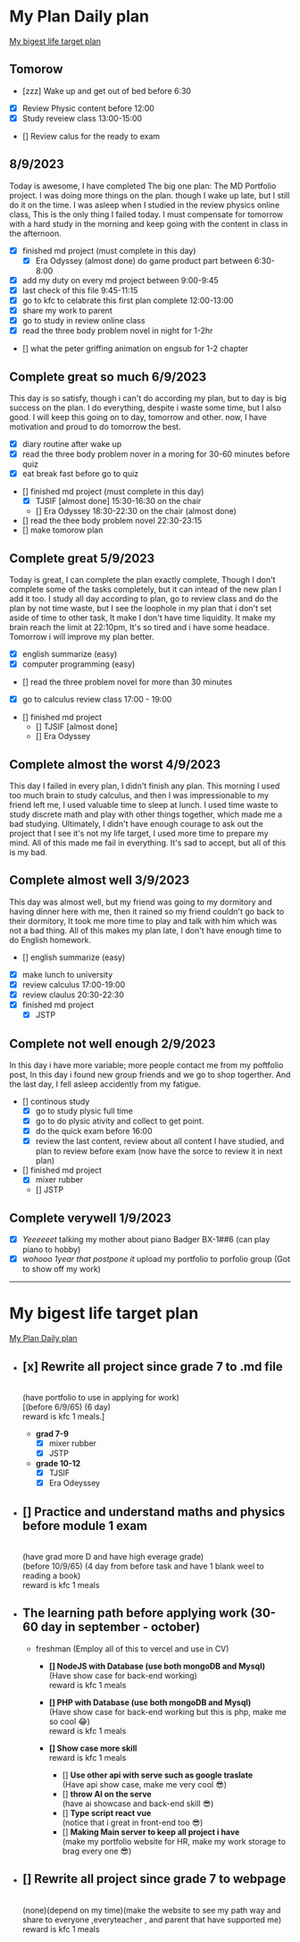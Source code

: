 # My Plan Daily plan
[My bigest life target plan](#my-bigest-life-target-plan)

## Tomorow
- [zzz] Wake up and get out of bed before 6:30
- [x] Review Physic content before 12:00
- [x] Study reveiew class 13:00-15:00
- [] Review calus for the ready to exam

## 8/9/2023
Today is awesome, I have completed The big one plan: The MD Portfolio project. I was doing more things on the plan. though I wake up late, but I still do it on the time. I was asleep when I studied in the review physics online class, This is the only thing I failed today. I must compensate for tomorrow with a hard study in the morning and keep going with the content in class in the afternoon.  

- [x] finished md project (must complete in this day)
    - [x] Era Odyssey (almost done) do game product part between 6:30-8:00
- [x] add my duty on every md project between 9:00-9:45
- [x] last check of this file 9:45-11:15
- [x] go to kfc to celabrate this first plan complete 12:00-13:00
- [x] share my work to parent 
- [x] go to study in review online class
- [x] read the three body problem novel in night for 1-2hr
- [] what the peter griffing animation on engsub for 1-2 chapter


## Complete great so much 6/9/2023
This day is so satisfy, though i can't do according my plan, but to day is big success on the plan. I do everything, despite i waste some time, but I also good. I will keep this going on to day, tomorrow and other. now, I have motivation and proud to do tomorrow the best.
- [x] diary routine after wake up 
- [x] read the three body problem nover in a moring for 30-60 minutes before quiz
- [x] eat break fast before go to quiz
- [] finished md project (must complete in this day)
    - [x] TJSIF [almost done] 15:30-16:30 on the chair
    - [] Era Odyssey 18:30-22:30 on the chair (almost done)
- [] read the thee body problem novel 22:30-23:15
- [] make tomorow plan


## Complete great 5/9/2023
Today is great, I can complete the plan exactly complete, Though I don't complete some of the tasks completely, but it can intead of the new plan I add it too. I study all day according to plan, go to review class and do the plan by not time waste, but I see the loophole in my plan that i don't set aside of time to other task, It make I don't have time liquidity. It make my brain reach the limit at 22:10pm, It's so tired and i have some headace. Tomorrow i will improve my plan better.
- [x] english summarize (easy)
- [x] computer programming (easy)
- [] read the three problem novel for more than 30 minutes
- [x] go to calculus review class 17:00 - 19:00
- [] finished md project
    - [] TJSIF [almost done]
    - [] Era Odyssey

## Complete almost the worst 4/9/2023
This day I failed in every plan, I didn't finish any plan. This morning I used too much brain to study calculus, and then I was impressionable to my friend left me, I used valuable time to sleep at lunch. I used time waste to study discrete math and play with other things together, which made me a bad studying. Ultimately, I didn't have enough courage to ask out the project that I see it's not my life target, I used more time to prepare my mind. All of this made me fail in everything. It's sad to accept, but all of this is my bad.


## Complete almost well 3/9/2023
This day was almost well, but my friend was going to my dormitory and having dinner here with me, then it rained so my friend couldn't go back to their dormitory, It took me more time to play and talk with him which was not a bad thing. All of this makes my plan late, I don't have enough time to do English homework.
- [] english summarize (easy)
- [x] make lunch to university
- [x] review calculus 17:00-19:00
- [x] review claulus 20:30-22:30
- [x] finished md project
    - [x] JSTP

## Complete not well enough 2/9/2023 
In this day i have more variable; more people contact me from my poftfolio post, In this day i found new group friends and we go to shop togerther. And the last day, I fell asleep accidently from my fatigue.
- [] continous study
    - [x] go to study plysic full time
    - [x] go to do plysic ativity and collect to get point.
    - [x] do the quick exam before 16:00
    - [x] review the last content, review about all content I have studied, and plan to review before exam (now have the sorce to review it in next plan)
- [] finished md project
    - [x] mixer rubber
    - [] JSTP


## Complete verywell 1/9/2023
- [x] *Yeeeeeet* talking my mother about piano Badger BX-1##6 (can play piano to hobby)
- [x] *wohooo 1year that postpone it* upload my portfolio to porfolio group (Got to show off my work)

---

# My bigest life target plan
[My Plan Daily plan](#my-plan-daily-plan)

- ## **[x] Rewrite all project since grade 7 to .md file** 
    <br>(have portfolio to use in applying for work) 
    <br>[(before 6/9/65) (6 day) <br>reward is kfc 1 meals.]

    - **grad 7-9**
        - [x] mixer rubber
        - [x] JSTP

    - **grade 10-12**
        <!-- - [] bennett -->
        <!-- - [] robot student art -->
        - [x] TJSIF
        - [x] Era Odeyssey
        <!-- - [] POSN COMPUTER camp 2 && competitive programming student art -->

- ## **[] Practice and understand maths and physics before module 1 exam** 
    <br>(have grad more D and have high everage grade) 
    <br> (before 10/9/65) (4 day from before task and have 1 blank weel to reading a book) <br>reward is kfc 1 meals

- ## The learning path before applying work (30-60 day in september - october) 
    - freshman (Employ all of this to vercel and use in CV)
        - **[] NodeJS with Database (use both mongoDB and Mysql)** 
        <br>(Have show case for back-end working)
        <br>reward is kfc 1 meals

        - **[] PHP with Database (use both mongoDB and Mysql)** 
        <br>(Have show case for back-end working but this is php, make me so cool 😂)
        <br>reward is kfc 1 meals

        - **[] Show case more skill**
        <br>reward is kfc 1 meals
            - [] **Use other api with serve such as google traslate** 
            <br>(Have api show case, make me very cool 😎)<br>
            - [] **throw AI on the serve** 
            <br>(have ai showcase and back-end skill 😎)
            - [] **Type script react vue** 
            <br>(notice that i great in front-end too 😎)
            - [] **Making Main server to keep all project i have** 
            <br>(make my portfolio website for HR, make my work storage to brag every one 😎) 
        

- ## **[] Rewrite all project since grade 7 to webpage** 
    <br>(none)(depend on my time)(make the website to see my path way and share to everyone ,everyteacher , and parent that have supported me) 
    <br>reward is kfc 1 meals
